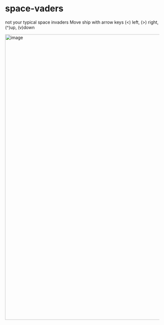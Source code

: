 # space-vaders

not your typical space invaders
Move ship with arrow keys (<) left, (>) right, (^)up, (v)down

<img width="1920" height="929" alt="image" src="https://github.com/user-attachments/assets/d764c66f-8bdc-4e89-ada9-cfe81c63455f" />

